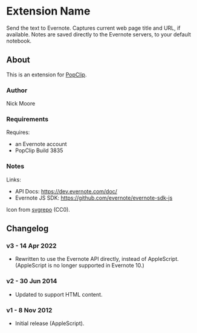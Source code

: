 # Extension Name

Send the text to Evernote. Captures current web page title and URL, if available. Notes are saved directly to the Evernote servers, to your default notebook.

## About

This is an extension for [PopClip](https://pilotmoon.com/popclip/).

### Author

Nick Moore

### Requirements

Requires:

* an Evernote account
* PopClip Build 3835

### Notes

Links:

* API Docs: https://dev.evernote.com/doc/
* Evernote JS SDK: https://github.com/evernote/evernote-sdk-js

Icon from [svgrepo](https://www.svgrepo.com/svg/24585/evernote) (CC0).

## Changelog

### v3 - 14 Apr 2022

* Rewritten to use the Evernote API directly, instead of AppleScript. (AppleScript is no longer supported in Evernote 10.)

### v2 - 30 Jun 2014

* Updated to support HTML content.

### v1 - 8 Nov 2012

* Initial release (AppleScript).
